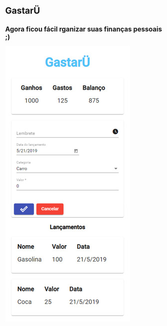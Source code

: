 # GastarÜ

## Agora ficou fácil rganizar suas finanças pessoais ;)

![alt text](https://raw.githubusercontent.com/arthur-es/gastaru/master/src/assets/media/print.png)
